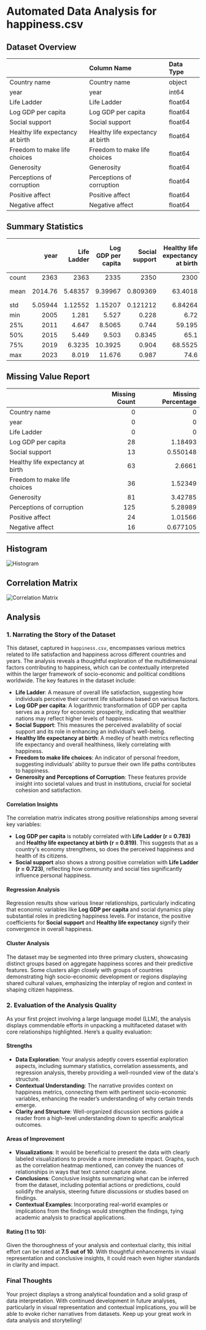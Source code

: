# Automated Data Analysis for happiness.csv

## Dataset Overview
|                                  | Column Name                      | Data Type   |
|:---------------------------------|:---------------------------------|:------------|
| Country name                     | Country name                     | object      |
| year                             | year                             | int64       |
| Life Ladder                      | Life Ladder                      | float64     |
| Log GDP per capita               | Log GDP per capita               | float64     |
| Social support                   | Social support                   | float64     |
| Healthy life expectancy at birth | Healthy life expectancy at birth | float64     |
| Freedom to make life choices     | Freedom to make life choices     | float64     |
| Generosity                       | Generosity                       | float64     |
| Perceptions of corruption        | Perceptions of corruption        | float64     |
| Positive affect                  | Positive affect                  | float64     |
| Negative affect                  | Negative affect                  | float64     |
## Summary Statistics
|       |       year |   Life Ladder |   Log GDP per capita |   Social support |   Healthy life expectancy at birth |   Freedom to make life choices |     Generosity |   Perceptions of corruption |   Positive affect |   Negative affect |
|:------|-----------:|--------------:|---------------------:|-----------------:|-----------------------------------:|-------------------------------:|---------------:|----------------------------:|------------------:|------------------:|
| count | 2363       |    2363       |           2335       |      2350        |                         2300       |                    2327        | 2282           |                 2238        |       2339        |      2347         |
| mean  | 2014.76    |       5.48357 |              9.39967 |         0.809369 |                           63.4018  |                       0.750282 |    9.77213e-05 |                    0.743971 |          0.651882 |         0.273151  |
| std   |    5.05944 |       1.12552 |              1.15207 |         0.121212 |                            6.84264 |                       0.139357 |    0.161388    |                    0.184865 |          0.10624  |         0.0871311 |
| min   | 2005       |       1.281   |              5.527   |         0.228    |                            6.72    |                       0.228    |   -0.34        |                    0.035    |          0.179    |         0.083     |
| 25%   | 2011       |       4.647   |              8.5065  |         0.744    |                           59.195   |                       0.661    |   -0.112       |                    0.687    |          0.572    |         0.209     |
| 50%   | 2015       |       5.449   |              9.503   |         0.8345   |                           65.1     |                       0.771    |   -0.022       |                    0.7985   |          0.663    |         0.262     |
| 75%   | 2019       |       6.3235  |             10.3925  |         0.904    |                           68.5525  |                       0.862    |    0.09375     |                    0.86775  |          0.737    |         0.326     |
| max   | 2023       |       8.019   |             11.676   |         0.987    |                           74.6     |                       0.985    |    0.7         |                    0.983    |          0.884    |         0.705     |

 ## Missing Value Report
|                                  |   Missing Count |   Missing Percentage |
|:---------------------------------|----------------:|---------------------:|
| Country name                     |               0 |             0        |
| year                             |               0 |             0        |
| Life Ladder                      |               0 |             0        |
| Log GDP per capita               |              28 |             1.18493  |
| Social support                   |              13 |             0.550148 |
| Healthy life expectancy at birth |              63 |             2.6661   |
| Freedom to make life choices     |              36 |             1.52349  |
| Generosity                       |              81 |             3.42785  |
| Perceptions of corruption        |             125 |             5.28989  |
| Positive affect                  |              24 |             1.01566  |
| Negative affect                  |              16 |             0.677105 |

## Histogram



![Histogram](histogram.png)

## Correlation Matrix


![Correlation Matrix](correlation_heatmap.png)

## Analysis
### 1. Narrating the Story of the Dataset

This dataset, captured in `happiness.csv`, encompasses various metrics related to life satisfaction and happiness across different countries and years. The analysis reveals a thoughtful exploration of the multidimensional factors contributing to happiness, which can be contextually interpreted within the larger framework of socio-economic and political conditions worldwide. The key features in the dataset include:

- **Life Ladder**: A measure of overall life satisfaction, suggesting how individuals perceive their current life situations based on various factors.
- **Log GDP per capita**: A logarithmic transformation of GDP per capita serves as a proxy for economic prosperity, indicating that wealthier nations may reflect higher levels of happiness.
- **Social Support**: This measures the perceived availability of social support and its role in enhancing an individual’s well-being.
- **Healthy life expectancy at birth**: A medley of health metrics reflecting life expectancy and overall healthiness, likely correlating with happiness.
- **Freedom to make life choices**: An indicator of personal freedom, suggesting individuals’ ability to pursue their own life paths contributes to happiness.
- **Generosity and Perceptions of Corruption**: These features provide insight into societal values and trust in institutions, crucial for societal cohesion and satisfaction.

#### Correlation Insights
The correlation matrix indicates strong positive relationships among several key variables:
- **Log GDP per capita** is notably correlated with **Life Ladder (r = 0.783)** and **Healthy life expectancy at birth (r = 0.819)**. This suggests that as a country's economy strengthens, so does the perceived happiness and health of its citizens.
- **Social support** also shows a strong positive correlation with **Life Ladder (r = 0.723)**, reflecting how community and social ties significantly influence personal happiness.

#### Regression Analysis
Regression results show various linear relationships, particularly indicating that economic variables like **Log GDP per capita** and social dynamics play substantial roles in predicting happiness levels. For instance, the positive coefficients for **Social support** and **Healthy life expectancy** signify their convergence in overall happiness. 

#### Cluster Analysis
The dataset may be segmented into three primary clusters, showcasing distinct groups based on aggregate happiness scores and their predictive features. Some clusters align closely with groups of countries demonstrating high socio-economic development or regions displaying shared cultural values, emphasizing the interplay of region and context in shaping citizen happiness.

### 2. Evaluation of the Analysis Quality

As your first project involving a large language model (LLM), the analysis displays commendable efforts in unpacking a multifaceted dataset with core relationships highlighted. Here’s a quality evaluation:

#### Strengths
- **Data Exploration**: Your analysis adeptly covers essential exploration aspects, including summary statistics, correlation assessments, and regression analysis, thereby providing a well-rounded view of the data's structure.
- **Contextual Understanding**: The narrative provides context on happiness metrics, connecting them with pertinent socio-economic variables, enhancing the reader’s understanding of why certain trends emerge.
- **Clarity and Structure**: Well-organized discussion sections guide a reader from a high-level understanding down to specific analytical outcomes.

#### Areas of Improvement
- **Visualizations**: It would be beneficial to present the data with clearly labeled visualizations to provide a more immediate impact. Graphs, such as the correlation heatmap mentioned, can convey the nuances of relationships in ways that text cannot capture alone.
- **Conclusions**: Conclusive insights summarizing what can be inferred from the dataset, including potential actions or predictions, could solidify the analysis, steering future discussions or studies based on findings.
- **Contextual Examples**: Incorporating real-world examples or implications from the findings would strengthen the findings, tying academic analysis to practical applications.

#### Rating (1 to 10):
Given the thoroughness of your analysis and contextual clarity, this initial effort can be rated at **7.5 out of 10**. With thoughtful enhancements in visual representation and conclusive insights, it could reach even higher standards in clarity and impact.

### Final Thoughts
Your project displays a strong analytical foundation and a solid grasp of data interpretation. With continued development in future analyses, particularly in visual representation and contextual implications, you will be able to evoke richer narratives from datasets. Keep up your great work in data analysis and storytelling!